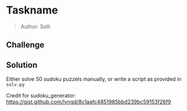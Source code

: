 # Taskname
> Author: Solli

## Challenge

## Solution

Either solve 50 sudoku puzzels manually, or write a script as provided in `solv.py`


Credit for sudoku_generator: 
https://gist.github.com/lvngd/8c1aafc4851985bbd239bc59153f26f9 
